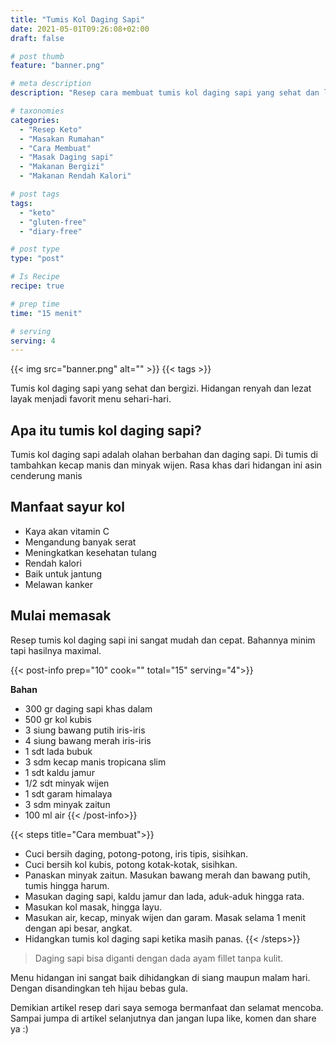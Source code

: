 ```yaml
---
title: "Tumis Kol Daging Sapi"
date: 2021-05-01T09:26:08+02:00
draft: false

# post thumb
feature: "banner.png"

# meta description
description: "Resep cara membuat tumis kol daging sapi yang sehat dan lezat. Menu sangat ramah untuk diet keto."

# taxonomies
categories:
  - "Resep Keto"
  - "Masakan Rumahan"
  - "Cara Membuat"
  - "Masak Daging sapi"
  - "Makanan Bergizi"
  - "Makanan Rendah Kalori"

# post tags
tags:
  - "keto"
  - "gluten-free"
  - "diary-free"

# post type
type: "post"

# Is Recipe
recipe: true

# prep time
time: "15 menit"

# serving
serving: 4
---
```


{{< img src="banner.png" alt="" >}}
{{< tags >}}


Tumis kol daging sapi yang sehat dan bergizi. Hidangan renyah dan lezat layak menjadi favorit menu sehari-hari.

## Apa itu tumis kol daging sapi?

Tumis kol daging sapi adalah olahan berbahan dan daging sapi. Di tumis di tambahkan kecap manis dan minyak wijen. Rasa khas dari hidangan ini asin cenderung manis

## Manfaat sayur kol

-   Kaya akan vitamin C
-   Mengandung banyak serat
-   Meningkatkan kesehatan tulang
-   Rendah kalori
-   Baik untuk jantung
-   Melawan kanker

## Mulai memasak

Resep tumis kol daging sapi ini sangat mudah dan cepat. Bahannya minim tapi hasilnya maximal.

{{< post-info prep="10" cook="" total="15" serving="4">}}

__Bahan__

-   300 gr daging sapi khas dalam
-   500 gr kol kubis
-   3 siung bawang putih iris-iris
-   4 siung bawang merah iris-iris
-   1 sdt lada bubuk
-   3 sdm kecap manis tropicana slim
-   1 sdt kaldu jamur
-   1/2 sdt minyak wijen
-   1 sdt garam himalaya
-   3 sdm minyak zaitun
-   100 ml air
{{< /post-info>}}

{{< steps title="Cara membuat">}}
-   Cuci bersih daging, potong-potong, iris tipis, sisihkan.
-   Cuci bersih kol kubis, potong kotak-kotak, sisihkan.
-   Panaskan minyak zaitun. Masukan bawang merah dan bawang putih, tumis hingga harum.
-   Masukan daging sapi, kaldu jamur dan lada, aduk-aduk hingga rata.
-   Masukan kol masak, hingga layu.
-   Masukan air, kecap, minyak wijen dan garam. Masak selama 1 menit dengan api besar, angkat.
-   Hidangkan tumis kol daging sapi ketika masih panas.
{{< /steps>}}

> Daging sapi bisa diganti dengan dada ayam fillet tanpa kulit.

Menu hidangan ini sangat baik dihidangkan di siang maupun malam hari. Dengan disandingkan teh hijau bebas gula.

Demikian artikel resep dari saya semoga bermanfaat dan selamat mencoba. Sampai jumpa di artikel selanjutnya dan jangan lupa like, komen dan share ya :)